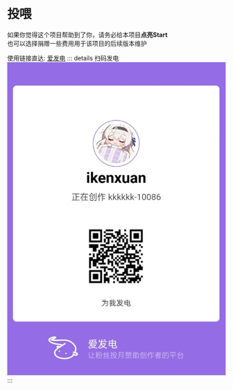 # 投喂

如果你觉得这个项目帮助到了你，请务必给本项目**点亮Start**<br>
也可以选择捐赠一些费用用于该项目的后续版本维护

使用链接直达: [爱发电](https://afdian.net/a/ikenxuan)
::: details 扫码发电
![afdian](./afdian.jpg)
:::